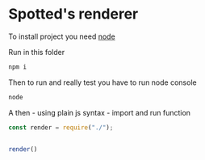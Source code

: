 # Spotted's renderer

To install project you need [node](https://nodejs.dev/)

Run in this folder
```sh
npm i
```

Then to run and really test you have to run node console
```sh
node
```

A then - using plain js syntax - import and run function
```js
const render = require("./");


render()